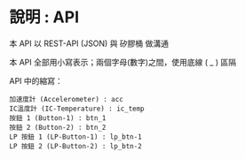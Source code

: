 # 說明 : API

本 API 以 REST-API (JSON) 與 矽膠桶 做溝通

本 API 全部用小寫表示；兩個字母(數字)之間，使用底線 ( _ ) 區隔

API 中的縮寫：

	加速度計 (Accelerometer) : acc
	IC溫度計 (IC-Temperature) : ic_temp
	按鈕 1 (Button-1) : btn_1
	按鈕 2 (Button-2) : btn_2
	LP 按鈕 1 (LP-Button-1) : lp_btn-1
	LP 按鈕 2 (LP-Button-2) : lp_btn-2


